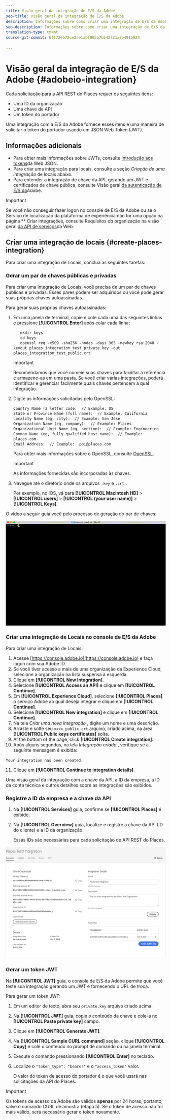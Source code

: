 ```yaml
---
title: Visão geral da integração de E/S da Adobe
seo-title: Visão geral da integração de E/S da Adobe
description: Informações sobre como criar uma integração de E/S da Adobe.
seo-description: Informações sobre como criar uma integração de E/S da Adobe.
translation-type: tm+mt
source-git-commit: 6ff72eb72ce3ae1abf805b7b542721a7e4915824

---
```



# Visão geral da integração de E/S da Adobe {#adobeio-integration}

Cada solicitação para a API REST do Places requer os seguintes itens:

* Uma ID da organização
* Uma chave de API
* Um token do portador

Uma integração com a E/S da Adobe fornece esses itens e uma maneira de solicitar o token do portador usando um JSON Web Token (JWT).

## Informações adicionais

* Para obter mais informações sobre JWTs, consulte [Introdução aos tokens](https://jwt.io/introduction/)da Web JSON.
* Para criar uma integração para locais, consulte a seção *Criação de uma integração* de locais abaixo.
* Para entender a integração de chave da API, gerando um JWT e certificados de chave pública, consulte Visão geral [da autenticação de E/S da](https://www.adobe.io/apis/cloudplatform/console/authentication/gettingstarted.html)Adobe.

>[!IMPORTANT]
>
>Se você não conseguir fazer logon no console de E/S da Adobe ou se o Serviço de localização da plataforma de experiência não for uma opção na página ** Criar integrações, consulte Requisitos *da* organização na visão geral [da API de serviços](/help/web-service-api/places-web-services.md)da Web.

## Criar uma integração de locais {#create-places-integration}

Para criar uma integração de Locais, conclua as seguintes tarefas:

### Gerar um par de chaves públicas e privadas

Para criar uma integração de Locais, você precisa de um par de chaves públicas e privadas. Esses pares podem ser adquiridos ou você pode gerar suas próprias chaves autoassinadas.

Para gerar suas próprias chaves autoassinadas:

1. Em uma janela de terminal, copie e cole cada uma das seguintes linhas e pressione **[!UICONTROL Enter]** após colar cada linha:

   ```text
      mkdir keys
      cd keys
      openssl req -x509 -sha256 -nodes -days 365 -newkey rsa:2048 -keyout places_integration_test_private.key -out    places_integration_test_public.crt
   ```

   >[!IMPORTANT]
   >
   >Recomendamos que você nomeie suas chaves para facilitar a referência e armazene-as em uma pasta. Se você criar várias integrações, poderá identificar e gerenciar facilmente quais chaves pertencem a qual integração.

2. Digite as informações solicitadas pelo OpenSSL:

   ```text
   Country Name (2 letter code:  // Example: US
   State or Province Name (full name):  // Example: California
   Locality Name (eg, city):  // Example: San Jose
   Organization Name (eg, company):  // Example: Places
   Organizational Unit Name (eg, section):  // Example: Engineering
   Common Name (eg, fully qualified host name):  // Example: places.com
   Email Address:  // Example:  poi@places.com
   ```

   Para obter mais informações sobre o OpenSSL, consulte [OpenSSL](https://www.openssl.org/).

   >[!IMPORTANT]
   >
   >As informações fornecidas são incorporadas às chaves.

3. Navegue até o diretório onde os arquivos `.key` e `.crt` .

   Por exemplo, no iOS, vá para **[!UICONTROL Macintosh HD]** &gt; **[!UICONTROL users]** &gt; **[!UICONTROL (your user name)]** &gt; **[!UICONTROL Keys]**.

O vídeo a seguir guia você pelo processo de geração do par de chaves:

![](/help/assets/places_integration_video.gif)

### Criar uma integração de Locais no console de E/S da Adobe

Para criar uma integração de Locais:

1. Acesse [https://console.adobe.io](https://console.adobe.io) e faça logon com sua Adobe ID.
2. Se você tiver acesso a mais de uma organização da Experience Cloud, selecione a organização na lista suspensa à esquerda.
3. Clique em **[!UICONTROL New Integration]**.
4. Selecione **[!UICONTROL Access an API]** e clique em **[!UICONTROL Continue]**.
5. Em **[!UICONTROL Experience Cloud]**, selecione **[!UICONTROL Places]** o serviço Adobe ao qual deseja integrar e clique em **[!UICONTROL Continue]**.
6. Selecione **[!UICONTROL New integration]** e clique em **[!UICONTROL Continue]**.
7. Na tela *Criar uma nova integração* , digite um nome e uma descrição.
8. Arraste e solte seu `xxxx_public.crt` arquivo, criado acima, na área **[!UICONTROL Public keys certificates]** solta.
9. At the bottom of the page, click **[!UICONTROL Create integration]**.
10. Após alguns segundos, na tela *Integração criada* , verifique se a seguinte mensagem é exibida:

   `Your integration has been created.`

11. Clique em **[!UICONTROL Continue to integration details]**.

   Uma visão geral da integração com a chave da API, a ID da empresa, a ID da conta técnica e outros detalhes sobre as integrações são exibidos.

### Registre a ID da empresa e a chave da API

1. Na **[!UICONTROL Services]** guia, confirme se **[!UICONTROL Places]** é exibido.
2. Na **[!UICONTROL Overview]** guia, localize e registre a chave da API (ID do cliente) e a ID da organização.

   Essas IDs são necessárias para cada solicitação de API REST do Places.

![](/help/assets/places_orgid_api-key.png)

### Gerar um token JWT

Na **[!UICONTROL JWT]** guia, o console de E/S da Adobe permite que você teste sua integração gerando um JWT e fornecendo o URL de troca.

Para gerar um token JWT:

1. Em um editor de texto, abra seu `private.key` arquivo criado acima.
2. Na **[!UICONTROL JWT]** guia, copie o conteúdo da chave e cole-a no **[!UICONTROL Paste private key]** campo.
3. Clique em **[!UICONTROL Generate JWT]**.
4. Na **[!UICONTROL Sample CURL command]** seção, clique **[!UICONTROL Copy]** e cole o conteúdo no prompt de comando ou na janela terminal.
5. Execute o comando pressionando **[!UICONTROL Enter]** no teclado.
6. Localize o `"token_type": "bearer"` e o `"access_token"` valor.

   O valor do token de acesso do portador é o que você usará nas solicitações da API do Places.

>[!IMPORTANT]
>
>Os tokens de acesso da Adobe são válidos **apenas** por 24 horas, portanto, salve o comando CURL de amostra (etapa 5). Se o token de acesso não for mais válido, será necessário gerar o token novamente.

